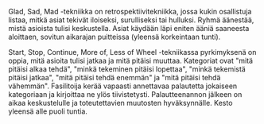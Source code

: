 Glad, Sad, Mad -tekniikka on retrospektiivitekniikka, jossa kukin osallistuja listaa, mitkä asiat tekivät iloiseksi, surulliseksi tai hulluksi. Ryhmä äänestää, mistä asioista tulisi keskustella. Asiat käydään läpi eniten ääniä saaneesta aloittaen, sovitun aikarajan puitteissa (yleensä korkeintaan tunti).

Start, Stop, Continue, More of, Less of Wheel -tekniikassa pyrkimyksenä on oppia, mitä asioita tulisi jatkaa ja mitä pitäisi muuttaa. Kategoriat ovat "mitä pitäisi alkaa tehdä", "minkä tekeminen pitäisi lopettaa", "minkä tekemistä pitäisi jatkaa", "mitä pitäisi tehdä enemmän" ja "mitä pitäisi tehdä vähemmän". Fasilitoija kerää vapaasti annettavaa palautetta jokaiseen kategoriaan ja kirjoittaa ne ylös tiivistetysti. Palautteenannon jälkeen on aikaa keskustelulle ja toteutettavien muutosten hyväksynnälle. Kesto yleensä alle puoli tuntia.